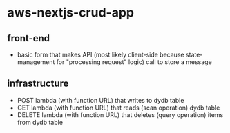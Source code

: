 # aws-nextjs-crud-app

## front-end

- basic form that makes API (most likely client-side because state-management for "processing request" logic) call to store a message

## infrastructure

- POST lambda (with function URL) that writes to dydb table
- GET lambda (with function URL) that reads (scan operation) dydb table
- DELETE lambda (with function URL) that deletes (query operation) items from dydb table
